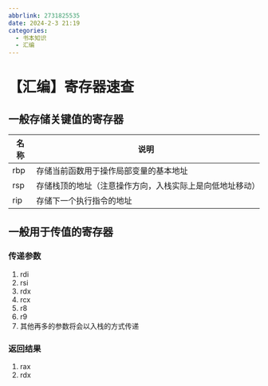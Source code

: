 ```yaml
---
abbrlink: 2731825535
date: 2024-2-3 21:19
categories:
  - 书本知识
  - 汇编
---
```


# 【汇编】寄存器速查

## 一般存储关键值的寄存器

名称|说明
--|--
rbp|存储当前函数用于操作局部变量的基本地址
rsp|存储栈顶的地址（注意操作方向，入栈实际上是向低地址移动）
rip|存储下一个执行指令的地址

## 一般用于传值的寄存器

### 传递参数

1. rdi
1. rsi
1. rdx
1. rcx
1. r8
1. r9
1. 其他再多的参数将会以入栈的方式传递

### 返回结果

1. rax
1. rdx

